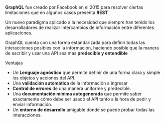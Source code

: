 **GraphQL** fue creado por Facebook en el 2015 para resolver ciertas limitaciones que en algunos casos presenta **REST**

Un nuevo paradigma aplicado a la necesidad que siempre han tenido los desarrolladores de realizar intercambios de información entre diferentes aplicaciones.

GraphQL cuenta con una forma estandarizada para definir todas las interacciones posibles con la información, haciendo posible que la manera de escribir y usar una API sea mas **predecible y entendible**

Ventajas
- Un **Lenguaje agnóstico** que permite definir de una forma clara y simple los objetos y acciones del API.
- Una **validación automática** de la información a ingresar
- **Control de errores** de una manera uniforme y predecible.
- Una **documentación mínima autogenerada** que permite saber exactamente cómo debe ser usado el API tanto a la hora de pedir y enviar información.
- Un **entorno de desarrollo** amigable donde se puede probar todas las interacciones.
